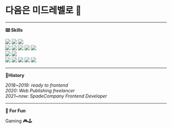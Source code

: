 
<h1>다음은 미드레벨로 🐳</h1>

---
<b>⌨️ Skills</b>

<img src="https://img.shields.io/badge/Nuxt.js_2-eee?style=for-the-badge&logo=nuxtdotjs&logoColor=00DC82">
<img src="https://img.shields.io/badge/vue.js_2-eee?style=for-the-badge&logo=Vue.js&logoColor=4FC08D">
<img src="https://img.shields.io/badge/VueX-4FC08D?style=flat-square">
<br>
<img src="https://img.shields.io/badge/Next.js_13-eee?style=for-the-badge&logo=Next.js&logoColor=000">
<img src="https://img.shields.io/badge/React.js_18-eee?style=for-the-badge&logo=React&logoColor=61DAFB">
<img src="https://img.shields.io/badge/Tanstack Query-36B6E5?style=flat-square&logo=reactquery&logoColor=FF4154">
<img src="https://img.shields.io/badge/Recoil-36B6E5?style=flat-square">
<img src="https://img.shields.io/badge/CSS_Modules-36B6E5?style=flat-square&logo=cssmodules&logoColor=#000000">

<br>
<img src="https://img.shields.io/badge/JavaScript-000?style=for-the-badge&logo=javascript&logoColor=#F7DF1E">
<img src="https://img.shields.io/badge/TypeScript-000?style=for-the-badge&logo=typescript&logoColor=#3178C6">
<br>
<img src="https://img.shields.io/badge/Sementic HTML5-333?style=flat-square&logo=html5&logoColor=#E34F26">
<img src="https://img.shields.io/badge/CSS3-333?style=flat-square&logo=css3&logoColor=#1572B6">
<img src="https://img.shields.io/badge/PostCSS-333?style=flat-square&logo=postcss&logoColor=#DD3A0A">
<img src="https://img.shields.io/badge/SASS-333?style=flat-square&logo=sass&logoColor=#CC6699">
<img src="https://img.shields.io/badge/Tailwind_CSS-333?style=flat-square&logo=tailwindcss&logoColor=#06B6D4">

---
<b>📜History</b>

<i>
2018~2019: ready to frontend<br>
2020: Web Publishing freelancer<br>
2021~now: SpadeCompany Frontend Developer
</i>

---
<b>🤪 For Fun</b>

Gaming 🎮🕹

<!--
**DohwanKim/DohwanKim** is a ✨ _special_ ✨ repository because its `README.md` (this file) appears on your GitHub profile.

Here are some ideas to get you started:

- 🔭 I’m currently working on ...
- 🌱 I’m currently learning ...
- 👯 I’m looking to collaborate on ...
- 🤔 I’m looking for help with ...
- 💬 Ask me about ...
- 📫 How to reach me: ...
- 😄 Pronouns: ...
- ⚡ Fun fact: ...
-->
